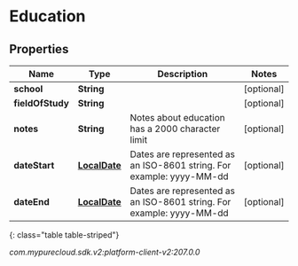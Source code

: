 # Education


## Properties

| Name | Type | Description | Notes |
| ------------ | ------------- | ------------- | ------------- |
| **school** | **String** |  |  [optional] |
| **fieldOfStudy** | **String** |  |  [optional] |
| **notes** | **String** | Notes about education has a 2000 character limit |  [optional] |
| **dateStart** | [**LocalDate**](LocalDate) | Dates are represented as an ISO-8601 string. For example: yyyy-MM-dd |  [optional] |
| **dateEnd** | [**LocalDate**](LocalDate) | Dates are represented as an ISO-8601 string. For example: yyyy-MM-dd |  [optional] |
{: class="table table-striped"}




_com.mypurecloud.sdk.v2:platform-client-v2:207.0.0_
